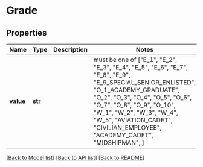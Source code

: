 # Grade


## Properties
Name | Type | Description | Notes
------------ | ------------- | ------------- | -------------
**value** | **str** |  |  must be one of ["E_1", "E_2", "E_3", "E_4", "E_5", "E_6", "E_7", "E_8", "E_9", "E_9_SPECIAL_SENIOR_ENLISTED", "O_1_ACADEMY_GRADUATE", "O_2", "O_3", "O_4", "O_5", "O_6", "O_7", "O_8", "O_9", "O_10", "W_1", "W_2", "W_3", "W_4", "W_5", "AVIATION_CADET", "CIVILIAN_EMPLOYEE", "ACADEMY_CADET", "MIDSHIPMAN", ]

[[Back to Model list]](../README.md#documentation-for-models) [[Back to API list]](../README.md#documentation-for-api-endpoints) [[Back to README]](../README.md)


